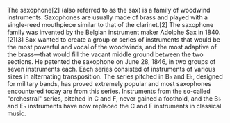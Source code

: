 The saxophone[2] (also referred to as the sax) is a family of woodwind instruments. Saxophones are usually made of brass and played with a single-reed mouthpiece similar to that of the clarinet.[2] The saxophone family was invented by the Belgian instrument maker Adolphe Sax in 1840.[2][3] Sax wanted to create a group or series of instruments that would be the most powerful and vocal of the woodwinds, and the most adaptive of the brass—that would fill the vacant middle ground between the two sections. He patented the saxophone on June 28, 1846, in two groups of seven instruments each. Each series consisted of instruments of various sizes in alternating transposition. The series pitched in B♭ and E♭, designed for military bands, has proved extremely popular and most saxophones encountered today are from this series. Instruments from the so-called "orchestral" series, pitched in C and F, never gained a foothold, and the B♭ and E♭ instruments have now replaced the C and F instruments in classical music.
